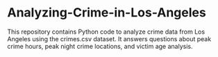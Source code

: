 # Analyzing-Crime-in-Los-Angeles
This repository contains Python code to analyze crime data from Los Angeles using the crimes.csv dataset. It answers questions about peak crime hours, peak night crime locations, and victim age analysis.
